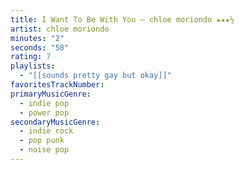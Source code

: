```yaml
---
title: I Want To Be With You — chloe moriondo ★★★½
artist: chloe moriondo
minutes: "2"
seconds: "58"
rating: 7
playlists:
  - "[[sounds pretty gay but okay]]"
favoritesTrackNumber:
primaryMusicGenre:
  - indie pop
  - power pop
secondaryMusicGenre:
  - indie rock
  - pop punk
  - noise pop
---
```

